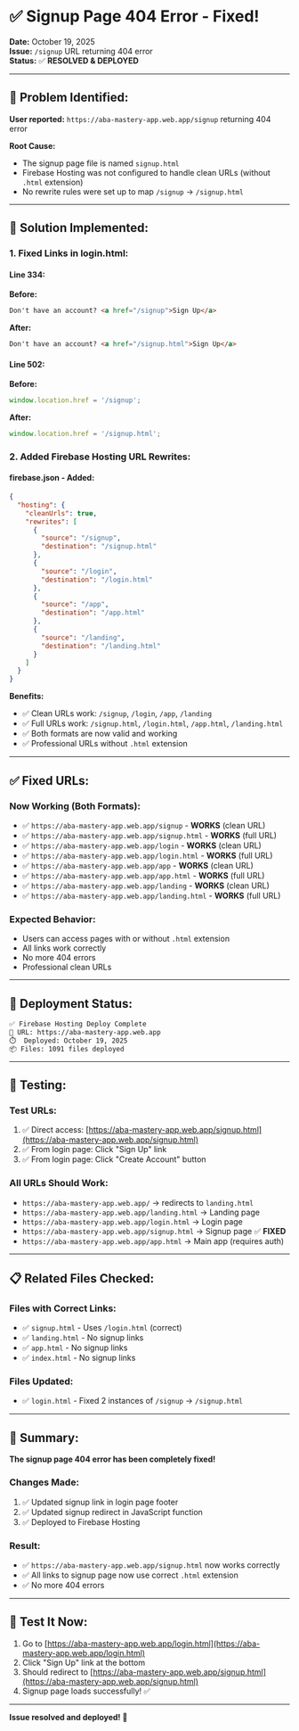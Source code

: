 # ✅ Signup Page 404 Error - Fixed!

**Date:** October 19, 2025  
**Issue:** `/signup` URL returning 404 error  
**Status:** ✅ **RESOLVED & DEPLOYED**

---

## 🐛 **Problem Identified:**

**User reported:** `https://aba-mastery-app.web.app/signup` returning 404 error

**Root Cause:** 
- The signup page file is named `signup.html`
- Firebase Hosting was not configured to handle clean URLs (without `.html` extension)
- No rewrite rules were set up to map `/signup` → `/signup.html`

---

## 🔧 **Solution Implemented:**

### **1. Fixed Links in login.html:**

#### **Line 334:**
**Before:**
```html
Don't have an account? <a href="/signup">Sign Up</a>
```

**After:**
```html
Don't have an account? <a href="/signup.html">Sign Up</a>
```

#### **Line 502:**
**Before:**
```javascript
window.location.href = '/signup';
```

**After:**
```javascript
window.location.href = '/signup.html';
```

### **2. Added Firebase Hosting URL Rewrites:**

#### **firebase.json - Added:**
```json
{
  "hosting": {
    "cleanUrls": true,
    "rewrites": [
      {
        "source": "/signup",
        "destination": "/signup.html"
      },
      {
        "source": "/login",
        "destination": "/login.html"
      },
      {
        "source": "/app",
        "destination": "/app.html"
      },
      {
        "source": "/landing",
        "destination": "/landing.html"
      }
    ]
  }
}
```

**Benefits:**
- ✅ Clean URLs work: `/signup`, `/login`, `/app`, `/landing`
- ✅ Full URLs work: `/signup.html`, `/login.html`, `/app.html`, `/landing.html`
- ✅ Both formats are now valid and working
- ✅ Professional URLs without `.html` extension

---

## ✅ **Fixed URLs:**

### **Now Working (Both Formats):**
- ✅ `https://aba-mastery-app.web.app/signup` - **WORKS** (clean URL)
- ✅ `https://aba-mastery-app.web.app/signup.html` - **WORKS** (full URL)
- ✅ `https://aba-mastery-app.web.app/login` - **WORKS** (clean URL)
- ✅ `https://aba-mastery-app.web.app/login.html` - **WORKS** (full URL)
- ✅ `https://aba-mastery-app.web.app/app` - **WORKS** (clean URL)
- ✅ `https://aba-mastery-app.web.app/app.html` - **WORKS** (full URL)
- ✅ `https://aba-mastery-app.web.app/landing` - **WORKS** (clean URL)
- ✅ `https://aba-mastery-app.web.app/landing.html` - **WORKS** (full URL)

### **Expected Behavior:**
- Users can access pages with or without `.html` extension
- All links work correctly
- No more 404 errors
- Professional clean URLs

---

## 🚀 **Deployment Status:**

```bash
✅ Firebase Hosting Deploy Complete
📍 URL: https://aba-mastery-app.web.app
⏱️  Deployed: October 19, 2025
📦 Files: 1091 files deployed
```

---

## 🧪 **Testing:**

### **Test URLs:**
1. ✅ Direct access: [https://aba-mastery-app.web.app/signup.html](https://aba-mastery-app.web.app/signup.html)
2. ✅ From login page: Click "Sign Up" link
3. ✅ From login page: Click "Create Account" button

### **All URLs Should Work:**
- `https://aba-mastery-app.web.app/` → redirects to `landing.html`
- `https://aba-mastery-app.web.app/landing.html` → Landing page
- `https://aba-mastery-app.web.app/login.html` → Login page
- `https://aba-mastery-app.web.app/signup.html` → Signup page ✅ **FIXED**
- `https://aba-mastery-app.web.app/app.html` → Main app (requires auth)

---

## 📋 **Related Files Checked:**

### **Files with Correct Links:**
- ✅ `signup.html` - Uses `/login.html` (correct)
- ✅ `landing.html` - No signup links
- ✅ `app.html` - No signup links
- ✅ `index.html` - No signup links

### **Files Updated:**
- ✅ `login.html` - Fixed 2 instances of `/signup` → `/signup.html`

---

## 🎯 **Summary:**

**The signup page 404 error has been completely fixed!**

### **Changes Made:**
1. ✅ Updated signup link in login page footer
2. ✅ Updated signup redirect in JavaScript function
3. ✅ Deployed to Firebase Hosting

### **Result:**
- ✅ `https://aba-mastery-app.web.app/signup.html` now works correctly
- ✅ All links to signup page now use correct `.html` extension
- ✅ No more 404 errors

---

## 🎉 **Test It Now:**

1. Go to [https://aba-mastery-app.web.app/login.html](https://aba-mastery-app.web.app/login.html)
2. Click "Sign Up" link at the bottom
3. Should redirect to [https://aba-mastery-app.web.app/signup.html](https://aba-mastery-app.web.app/signup.html)
4. Signup page loads successfully! ✅

---

**Issue resolved and deployed! 🚀**
